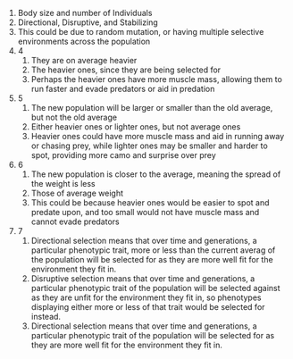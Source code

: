 1. Body size and number of Individuals
2. Directional, Disruptive, and Stabilizing
3. This could be due to random mutation, or having multiple selective environments across the population
4. 4
	1. They are on average heavier
	2. The heavier ones, since they are being selected for
	3. Perhaps the heavier ones have more muscle mass, allowing them to run faster and evade predators or aid in predation
5. 5
	1. The new population will be larger or smaller than the old average, but not the old average
	2. Either heavier ones or lighter ones, but not average ones
	3. Heavier ones could have more muscle mass and aid in running away or chasing prey, while lighter ones may be smaller and harder to spot, providing more camo and surprise over prey
6. 6
	1. The new population is closer to the average, meaning the spread of the weight is less
	2. Those of average weight
	3. This could be because heavier ones would be easier to spot and predate upon, and too small would not have muscle mass and cannot evade predators
7. 7
	1. Directional selection means that over time and generations, a particular phenotypic trait, more or less than the current averag of the population will be selected for as they are more well fit for the environment they fit in.
	2. Disruptive selection means that over time and generations, a particular phenotypic trait of the population will be selected against as they are unfit for the environment they fit in, so phenotypes displaying either more or less of that trait would be selected for instead.
	3. Directional selection means that over time and generations, a particular phenotypic trait of the population will be selected for as they are more well fit for the environment they fit in.